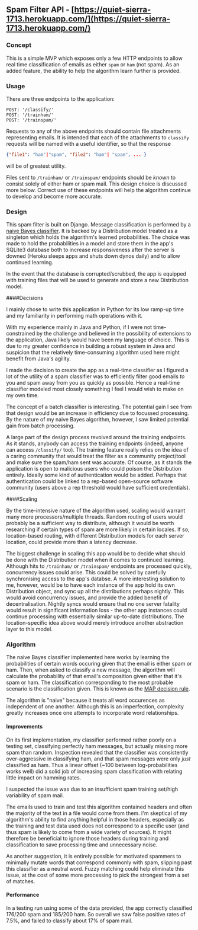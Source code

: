 ## Spam Filter API - [https://quiet-sierra-1713.herokuapp.com/](https://quiet-sierra-1713.herokuapp.com/)

### Concept
This is a simple MVP which exposes only a few HTTP endpoints to allow real time  classification of emails as either `spam` or `ham` (not spam). As an added feature, the ability to help the algorithm learn further is provided.

### Usage

There are three endpoints to the application:
```
POST: '/classify/'
POST: '/trainham/'
POST: '/trainspam/'
```
Requests to any of the above endpoints should contain file attachments representing emails. It is intended that each of the attachments to `classify` requests will be named with a useful identifier, so that the response

```json
{"file1": "ham"|"spam", "file2": "ham"| "spam", ... }
```
will be of greatest utility.

Files sent to `/trainham/` or `/trainspam/` endpoints should be *known* to consist solely of either ham or spam mail. This design choice is discussed more below. Correct use of these endpoints will help the algorithm continue to develop and become more accurate.
### Design

This spam filter is built on Django. Message classification is performed by a [naive Bayes classifier](http://en.wikipedia.org/wiki/Naive_Bayes_classifier).  It is backed by a Distribution model treated as a singleton which holds the algorithm's learned probabilities. The choice was made to hold the probabilities in a model and store them in the app's SQLite3 database both to increase responsiveness after the server is downed (Heroku sleeps apps and shuts down dynos daily) and to allow continued learning.

In the event that the database is corrupted/scrubbed, the app is equipped with training files that will be used to generate and store a new Distribution model.

####Decisions

I mainly chose to write this application in Python for its low ramp-up time and my familiarity in performing math operations with it.

With my experience mainly in Java and Python, if I were not time-constrained by the challenge and believed in the possibility of extensions to the application, Java likely would have been my language of choice. This is due to my greater confidence in building a robust system in Java and suspicion that the relatively time-consuming algorithm used here might benefit from Java's agility.

I made the decision to create the app as a real-time classifier as I figured a lot of the utility of a spam classifier was to efficiently filter good emails *to* you and spam away from you as quickly as possible. Hence a real-time classifier modeled most closely something I feel I would wish to make on my own time.

The concept of a batch classifier is interesting. The potential gain I see from that design would be an increase in efficiency due to focussed processing. By the nature of my naive Bayes algorithm, however, I saw limited potential gain from batch processing.

A large part of the design process revolved around the training endpoints. As it stands, anybody can access the training endpoints (indeed, anyone can access `/classify/` too). The training feature really relies on the idea of a caring community that would treat the filter as a community project/tool and make sure the spam/ham sent was accurate. Of course, as it stands the application is open to malicious users who could poison the Distribution entirely. Ideally some kind of authentication would be added. Perhaps that authentication could be linked to a rep-based open-source software community (users above a rep threshold would have sufficient credentials).

####Scaling

By the time-intensive nature of the algorithm used, scaling would warrant many more processors/multiple threads. Random routing of users would probably be a sufficient way to distribute, although it would be worth researching if certain types of spam are more likely in certain locales. If so, location-based routing, with different Distribution models for each server location, could provide more than a latency decrease.


The biggest challenge in scaling this app would be to decide what should be done with the Distribution model when it comes to continued learning. Although hits to `/trainham/` or `/trainspam/` endpoints are processed quickly, concurrency issues could arise. This could be solved by carefully synchronising access to the app's databse. A more interesting solution to me, however, would be to have each instance of the app hold its own Distribution object, and sync up all the distributions perhaps nightly. This would avoid concurrency issues, and provide the added benefit of decentralisation. Nightly syncs would ensure that no one server fatality would result in significant information loss - the other app instances could continue processing with essentially similar up-to-date distributions. The location-specific idea above would merely introduce another abstraction layer to this model.

### Algorithm

The naive Bayes classifier implemented here works by learning the probabilities of certain words occuring given that the email is either spam or ham. Then, when asked to classify a new message, the algorithm will calculate the probability of that email's composition given either that it's spam or ham. The classification corresponding to the most probable scenario is the classification given. This is known as the [MAP decision rule](http://en.wikipedia.org/wiki/Maximum_a_posteriori_estimation).


The algorithm is "naive" because it treats all word occurences as independent of one another. Although this is an imperfection, complexity greatly increases once one attempts to incorporate word relationships.

#### Improvements

On its first implementation, my classifier performed rather poorly on a testing set, classifying perfectly ham messages, but actually missing more spam than random. Inspection revealed that the classifier was consistently over-aggressive in classifying ham, and that spam messages were only *just* classified as ham. Thus a linear offset (~100 between log-probabilities works well) did a solid job of increasing spam classification with relating little impact on hamming rates.

I suspected the issue was due to an insufficient spam training set/high variability of spam mail.

The emails used to train and test this algorithm contained headers and often the majority of the text in a file would come from them. I'm skeptical of my algorithm's ability to find anything helpful in those headers, especially as the training and test data used does not correspond to a specific user (and thus spam is likely to come from a wide variety of sources). It might therefore be beneficial to ignore those headers during training and classification to save processing time and unnecessary noise.

As another suggestion, it is entirely possible for motivated spammers to minimally mutate words that correspond commonly with spam, slipping past this classifier as a neutral word. Fuzzy matching could help eliminate this issue, at the cost of some more processing to pick the strongest from a set of matches.

#### Performance

In a testing run using some of the data provided, the app correctly classified 176/200 spam and 185/200 ham. So overall we saw false positive rates of 7.5%, and failed to classify about 17% of spam mail.
